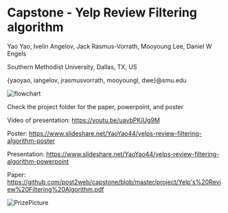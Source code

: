 # Capstone - Yelp Review Filtering algorithm

Yao Yao, Ivelin Angelov, Jack Rasmus-Vorrath, Mooyoung Lee, Daniel W Engels

Southern Methodist University, Dallas, TX, US

{yaoyao, iangelov, jrasmusvorrath, mooyoungl, dwe}@smu.edu


![flowchart](https://github.com/post2web/capstone/blob/master/flowchart.png)

Check the project folder for the paper, powerpoint, and poster

Video of presentation: https://youtu.be/uavbPKiUg9M

Poster: https://www.slideshare.net/YaoYao44/yelps-review-filtering-algorithm-poster

Presentation: https://www.slideshare.net/YaoYao44/yelps-review-filtering-algorithm-powerpoint

Paper: https://github.com/post2web/capstone/blob/master/project/Yelp's%20Review%20Filtering%20Algorithm.pdf

![PrizePicture](https://github.com/post2web/capstone/blob/master/PrizePicture.jpeg)
